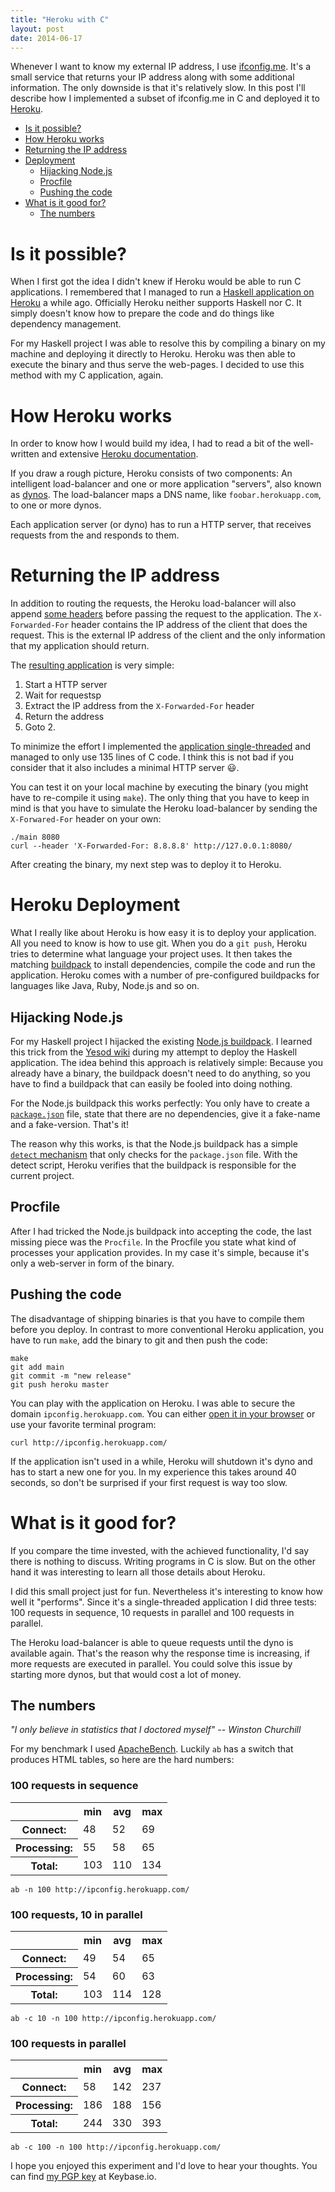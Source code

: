 ```yaml
---
title: "Heroku with C"
layout: post
date: 2014-06-17
---
```


Whenever I want to know my external IP address, I use
[ifconfig.me](http://ifconfig.me). It's a small service that returns
your IP address along with some additional information. The only
downside is that it's relatively slow. In this post I'll describe how
I implemented a subset of ifconfig.me in C and deployed it to
[Heroku](https://www.heroku.com/).

* [Is it possible?](#possible)
* [How Heroku works](#heroku)
* [Returning the IP address](#code)
* [Deployment](#deployment)
  * [Hijacking Node.js](#hijack-node)
  * [Procfile](#procfile)
  * [Pushing the code](#push-it)
* [What is it good for?](#summary)
  * [The numbers](#numbers)

# Is it possible? <a name="possible"></a>

When I first got the idea I didn't knew if Heroku would be able to run C
applications. I remembered that I managed to run a
[Haskell application on Heroku](http://blog.jan-ahrens.eu/2012/07/05/yesod-deployment.html)
a while ago. Officially Heroku neither supports Haskell nor C. It
simply doesn't know how to prepare the code and do things like
dependency management.

For my Haskell project I was able to resolve this by compiling a
binary on my machine and deploying it directly to Heroku. Heroku was then
able to execute the binary and thus serve the web-pages. I decided to
use this method with my C application, again.

# How Heroku works <a name="heroku"></a>

In order to know how I would build my idea, I had to read a bit of
the well-written and extensive
[Heroku documentation](https://devcenter.heroku.com/categories/reference).

If you draw a rough picture, Heroku consists of two components: An
intelligent load-balancer and one or more application "servers", also
known as [dynos](https://devcenter.heroku.com/articles/dynos). The
load-balancer maps a DNS name, like `foobar.herokuapp.com`, to one or
more dynos.

Each application server (or dyno) has to run a HTTP server, that receives
requests from the and responds to them.

# Returning the IP address <a name="code"></a>

In addition to routing the requests, the Heroku load-balancer will
also append
[some headers](https://devcenter.heroku.com/articles/http-routing#heroku-headers)
before passing the request to the application. The `X-Forwarded-For`
header contains the IP address of the client that does the
request. This is the external IP address of the client and the only
information that my application should return.

The [resulting application](https://github.com/JanAhrens/ipconfig-http-server/blob/master/main.c) is very simple:

1. Start a HTTP server
2. Wait for requestsp
3. Extract the IP address from the `X-Forwarded-For` header
4. Return the address
5. Goto 2.

To minimize the effort I implemented the
[application single-threaded](https://github.com/JanAhrens/ipconfig-http-server/blob/master/main.c)
and managed to only use 135 lines of C code. I think this is not bad
if you consider that it also includes a minimal HTTP server 😃.

You can test it on your local machine by
executing the binary (you might have to re-compile it using `make`). The only thing that you have to keep in mind
is that you have to simulate the Heroku load-balancer by sending the
`X-Forwared-For` header on your own:

    ./main 8080
    curl --header 'X-Forwarded-For: 8.8.8.8' http://127.0.0.1:8080/

After creating the binary, my next step was to deploy it to Heroku.

# Heroku Deployment <a name="deployment"></a>

What I really like about Heroku is how easy it is to deploy your
application. All you need to know is how to use git.
When you do a `git push`, Heroku tries to determine what language
your project uses. It then takes the matching
[buildpack](https://devcenter.heroku.com/articles/buildpacks) to
install dependencies, compile the code and run the application.
Heroku comes with a number of pre-configured buildpacks for languages
like Java, Ruby, Node.js and so on.

## Hijacking Node.js <a name="hijack-node"></a>

For my Haskell project I hijacked the existing
[Node.js buildpack](https://github.com/heroku/heroku-buildpack-nodejs).
I learned this trick from the
[Yesod wiki](https://github.com/yesodweb/yesod/wiki/Deploying-Yesod-Apps-to-Heroku)
during my attempt to deploy the Haskell application. The idea behind this approach
is relatively simple: Because you already have a binary, the buildpack doesn't need to
do anything, so you have to find a buildpack that can easily be fooled into doing nothing.

For the Node.js buildpack this works perfectly: You only have to
create a
[`package.json`](https://github.com/JanAhrens/ipconfig-http-server/blob/master/package.json)
file, state that there are no dependencies, give it a fake-name and a
fake-version. That's it!

<script src="http://gist-it.appspot.com/github/JanAhrens/ipconfig-http-server/blob/master/package.json"></script>

The reason why this works, is that the Node.js buildpack has a simple
[`detect` mechanism](https://github.com/heroku/heroku-buildpack-nodejs/blob/master/bin/detect)
that only checks for the `package.json` file. With the detect script,
Heroku verifies that the buildpack is responsible for the current project.

## Procfile <a name="procfile"></a>

After I had tricked the Node.js buildpack into accepting the code, the
last missing piece was the `Procfile`.  In the Procfile you state what
kind of processes your application provides. In my case it's simple,
because it's only a web-server in form of the binary.

<script src="http://gist-it.appspot.com/github/JanAhrens/ipconfig-http-server/blob/master/Procfile"></script>

## Pushing the code <a name="push-it"></a>

The disadvantage of shipping binaries is that you have to compile them before you deploy.
In contrast to more conventional Heroku application, you have to run `make`, add the binary to git and then push the code:

    make
    git add main
    git commit -m "new release"
    git push heroku master

You can play with the application on Heroku. I was able to secure the
domain `ipconfig.herokuapp.com`. You can either [open it in your browser](http://ipconfig.herokuapp.com/) or use your favorite terminal program:

    curl http://ipconfig.herokuapp.com/

If the application isn't used in a while, Heroku will shutdown
it's dyno and has to start a new one for you. In my experience this
takes around 40 seconds, so don't be surprised if your first request
is way too slow.

# What is it good for? <a name="summary"></a>

If you compare the time invested, with the achieved functionality, I'd
say there is nothing to discuss. Writing programs in C is
slow. But on the other hand it was interesting to learn all those
details about Heroku.

I did this small project just for fun. Nevertheless it's interesting
to know how well it "performs". Since it's a single-threaded
application I did three tests: 100 requests in sequence, 10 requests
in parallel and 100 requests in parallel.

The Heroku load-balancer is able to queue requests until the dyno is
available again. That's the reason why the response time is increasing, if
more requests are executed in parallel. You could solve this issue
by starting more dynos, but that would cost a lot of money.

## The numbers <a name="numbers"></a>

*"I only believe in statistics that I doctored myself" -- Winston Churchill*

For my benchmark I used [ApacheBench](https://httpd.apache.org/docs/2.2/programs/ab.html).
Luckily `ab` has a switch that produces HTML tables, so here are the hard numbers:

### 100 requests in sequence

<table class="table">
  <tr><th>&nbsp;</th>      <th>min</th> <th>avg</th> <th>max</th></tr>
  <tr><th>Connect:</th>    <td> 48</td> <td> 52</td> <td> 69</td></tr>
  <tr><th>Processing:</th> <td> 55</td> <td> 58</td> <td> 65</td></tr>
  <tr><th>Total:</th>      <td>103</td> <td>110</td> <td>134</td></tr>
</table>

    ab -n 100 http://ipconfig.herokuapp.com/


### 100 requests, 10 in parallel

<table class="table">
  <tr><th>&nbsp;</th>      <th>min</th> <th>avg</th> <th>max</th></tr>
  <tr><th>Connect:</th>    <td> 49</td> <td> 54</td> <td> 65</td></tr>
  <tr><th>Processing:</th> <td> 54</td> <td> 60</td> <td> 63</td></tr>
  <tr><th>Total:</th>      <td>103</td> <td>114</td> <td>128</td></tr>
</table>

    ab -c 10 -n 100 http://ipconfig.herokuapp.com/

### 100 requests in parallel

<table class="table">
  <tr><th>&nbsp;</th>      <th>min</th> <th>avg</th> <th>max</th></tr>
  <tr><th>Connect:</th>    <td> 58</td> <td>142</td> <td>237</td></tr>
  <tr><th>Processing:</th> <td>186</td> <td>188</td> <td>156</td></tr>
  <tr><th>Total:</th>      <td>244</td> <td>330</td> <td>393</td></tr>
</table>

    ab -c 100 -n 100 http://ipconfig.herokuapp.com/

I hope you enjoyed this experiment and I'd love to hear your
thoughts. You can find [my PGP key](https://keybase.io/janahrens) at
Keybase.io.
